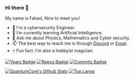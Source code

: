 


### Hi there 👋
My name is Fahad, Nice to meet you!
- 🔭 I'm a cybersecurity Engineer.
- 🌱 I’m currently learning Artificial Intelligence.
- 💬 Ask me about Physics, Mathematics and Cyber security.
- 📫 The best way to reach me is through [Discord](https://discordapp.com/invite/8snh7nx) or [Email](mailto://quantumcore@protonmail.com).
- ⚡ Fun fact: I'm also a hobbyist magician.

[![Years Badge](https://badges.pufler.dev/years/quantumcore)](https://badges.pufler.dev) [![Repos Badge](https://badges.pufler.dev/repos/quantumcore)](https://badges.pufler.dev)  [![Commits Badge](https://badges.pufler.dev/commits/monthly/quantumcore)](https://badges.pufler.dev)

[![QuantumCore's Github Stats](https://github-readme-stats.vercel.app/api?username=quantumcore)](https://github.com/anuraghazra/github-readme-stats) [![Top Langs](https://github-readme-stats.vercel.app/api/top-langs/?username=quantumcore&langs_count=8)](https://github.com/anuraghazra/github-readme-stats)

